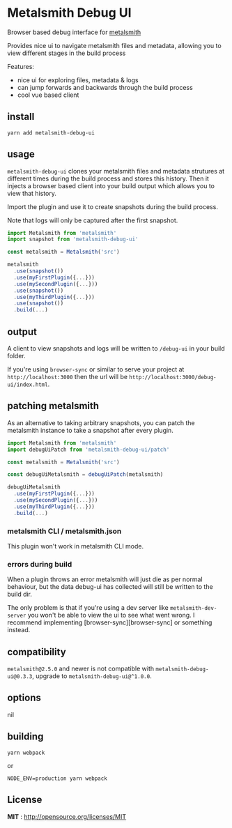 # Metalsmith Debug UI

Browser based debug interface for [metalsmith](https://metalsmith.io)

Provides nice ui to navigate metalsmith files and metadata, allowing you to view different stages in the build process

Features:

 * nice ui for exploring files, metadata & logs
 * can jump forwards and backwards through the build process
 * cool vue based client

## install

`yarn add metalsmith-debug-ui`

## usage
`metalsmith-debug-ui` clones your metalsmith files and metadata strutures at
different times during the build process and stores this history. Then it
injects a browser based client into your build output which allows you to view
that history.

Import the plugin and use it to create snapshots during the build process.

Note that logs will only be captured after the first snapshot.

```javascript
import Metalsmith from 'metalsmith'
import snapshot from 'metalsmith-debug-ui'

const metalsmith = Metalsmith('src')

metalsmith
  .use(snapshot())
  .use(myFirstPlugin({...}))
  .use(mySecondPlugin({...}))
  .use(snapshot())
  .use(myThirdPlugin({...}))
  .use(snapshot())
  .build(...)
```

## output
A client to view snapshots and logs will be written to `/debug-ui` in your build folder.

If you're using `browser-sync` or similar to serve your project at `http://localhost:3000` then the url will be `http://localhost:3000/debug-ui/index.html`.

## patching metalsmith
As an alternative to taking arbitrary snapshots, you can patch the metalsmith instance to take a snapshot after every plugin.

```javascript
import Metalsmith from 'metalsmith'
import debugUiPatch from 'metalsmith-debug-ui/patch'

const metalsmith = Metalsmith('src')

const debugUiMetalsmith = debugUiPatch(metalsmith)

debugUiMetalsmith
  .use(myFirstPlugin({...}))
  .use(mySecondPlugin({...}))
  .use(myThirdPlugin({...}))
  .build(...)
```

### metalsmith CLI / metalsmith.json
This plugin won't work in metalsmith CLI mode.

### errors during build
When a plugin throws an error metalsmith will just die as per normal behaviour, but the data debug-ui has collected will still be written to the build dir.

The only problem is that if you're using a dev server like `metalsmith-dev-server` you won't be able to view the ui to see what went wrong. I recommend implementing [browser-sync][browser-sync] or something instead.

## compatibility

`metalsmith@2.5.0` and newer is not compatible with `metalsmith-debug-ui@0.3.3`, upgrade
to `metalsmith-debug-ui@^1.0.0`.

## options

nil

## building

`yarn webpack`

or

`NODE_ENV=production yarn webpack`

## License

**MIT** : http://opensource.org/licenses/MIT

